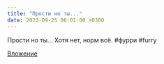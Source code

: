 ```yaml
---
title: "Прости но ты..."
date: 2023-09-25 06:01:00 +0300
---
```


Прости но ты...
Хотя нет, норм всё.
#фурри #furry

[Вложение](/assets/vk_photos/1/B59MpbnqjNg.jpg)
